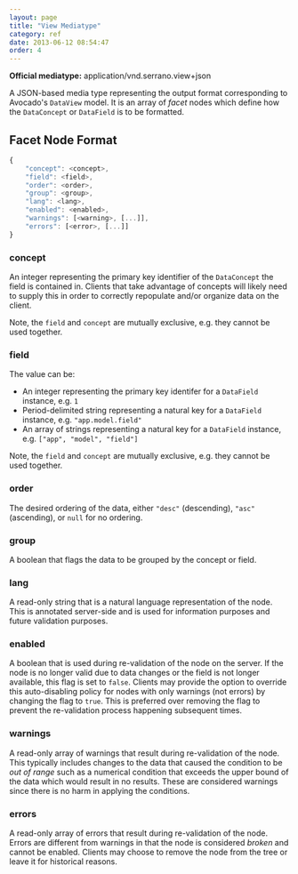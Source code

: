 ```yaml
---
layout: page
title: "View Mediatype"
category: ref
date: 2013-06-12 08:54:47
order: 4
---
```


**Official mediatype:** application/vnd.serrano.view+json

A JSON-based media type representing the output format corresponding to Avocado's `DataView` model. It is an array of _facet_ nodes which define how the `DataConcept` or `DataField` is to be formatted.

## Facet Node Format

```javascript
{
    "concept": <concept>,
    "field": <field>,
    "order": <order>,
    "group": <group>,
    "lang": <lang>,
    "enabled": <enabled>,
    "warnings": [<warning>, [...]],
    "errors": [<error>, [...]]
}
```

### concept

An integer representing the primary key identifier of the `DataConcept` the field is contained in. Clients that take advantage of concepts will likely need to supply this in order to correctly repopulate and/or organize data on the client.

Note, the `field` and `concept` are mutually exclusive, e.g. they cannot be used together.

### field

The value can be:

- An integer representing the primary key identifer for a `DataField` instance, e.g. `1`
- Period-delimited string representing a natural key for a `DataField` instance, e.g. `"app.model.field"`
- An array of strings representing a natural key for a `DataField` instance, e.g. `["app", "model", "field"]`

Note, the `field` and `concept` are mutually exclusive, e.g. they cannot be used together.

### order

The desired ordering of the data, either `"desc"` (descending), `"asc"` (ascending), or `null` for no ordering.

### group

A boolean that flags the data to be grouped by the concept or field.

### lang

A read-only string that is a natural language representation of the node. This is annotated server-side and is used for information purposes and future validation purposes.

### enabled

A boolean that is used during re-validation of the node on the server. If the node is no longer valid due to data changes or the field is not longer available, this flag is set to `false`. Clients may provide the option to override this auto-disabling policy for nodes with only warnings (not errors) by changing the flag to `true`. This is preferred over removing the flag to prevent the re-validation process happening subsequent times.

### warnings

A read-only array of warnings that result during re-validation of the node. This typically includes changes to the data that caused the condition to be _out of range_ such as a numerical condition that exceeds the upper bound of the data which would result in no results. These are considered warnings since there is no harm in applying the conditions.

### errors

A read-only array of errors that result during re-validation of the node. Errors are different from warnings in that the node is considered _broken_ and cannot be enabled. Clients may choose to remove the node from the tree or leave it for historical reasons.
